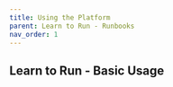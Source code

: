 ```yaml
---
title: Using the Platform
parent: Learn to Run - Runbooks
nav_order: 1
---
```


## Learn to Run - Basic Usage
